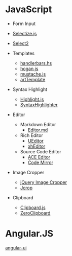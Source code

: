# JavaScript

* Form Input
 * [Selectize.js](https://github.com/selectize/selectize.js)
 * [Select2](https://github.com/select2/select2)

* Templates
  * [handlerbars.hs](https://github.com/wycats/handlebars.js/)
  * [hogan.js](https://github.com/twitter/hogan.js)
  * [mustache.js](https://github.com/janl/mustache.js)
  * [artTemplate](https://github.com/aui/artTemplate)

* Syntax Highlight
  * [Highlight.js](https://github.com/isagalaev/highlight.js)
  * [SyntaxHighlighter](https://github.com/syntaxhighlighter/syntaxhighlighter)

* Editor
  * Markdown Editor
    * [Editor.md](https://github.com/pandao/editor.md)
  * Rich Editor
    * [UEditor](https://github.com/fex-team/ueditor)
    * [xhEditor](https://github.com/yaniswang/xheditor)
  * Source Code Editor
    * [ACE Editor](https://github.com/ajaxorg/ace)
    * [Code Mirror](https://github.com/codemirror/CodeMirror)

* Image Cropper
  * [jQuery Image Cropper](https://github.com/fengyuanchen/cropperjs)
  * [Jcrop](https://github.com/tapmodo/Jcrop)

* Clipboard
  * [Clipboard.js](https://github.com/zenorocha/clipboard.js/)
  * [ZeroClipboard](https://github.com/zeroclipboard/zeroclipboard)


# Angular.JS

  [angular-ui](http://angular-ui.github.io/)
